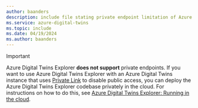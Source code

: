 ```yaml
---
author: baanders
description: include file stating private endpoint limitation of Azure Digital Twins Explorer
ms.service: azure-digital-twins
ms.topic: include
ms.date: 04/19/2024
ms.author: baanders
---
```


>[!IMPORTANT]
> Azure Digital Twins Explorer **does not support** private endpoints. If you want to use Azure Digital Twins Explorer with an Azure Digital Twins instance that uses [Private Link](../articles/digital-twins/concepts-security.md#private-network-access-with-azure-private-link) to disable public access, you can deploy the Azure Digital Twins Explorer codebase privately in the cloud. For instructions on how to do this, see [Azure Digital Twins Explorer: Running in the cloud](https://github.com/Azure-Samples/digital-twins-explorer#running-in-the-cloud).